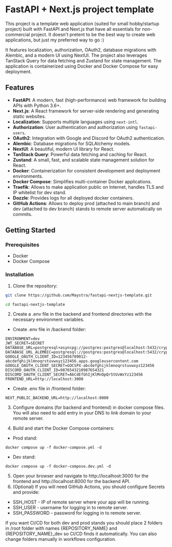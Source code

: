 # FastAPI + Next.js project template

This project is a template web application (suited for small hobby/startup project) built with FastAPI and Next.js that have all essentials for non-commercial project. It doesn't pretent to be the best way to create web applications, but just my preferred way to go :)

It features localization, authorization, OAuth2, database migrations with Alembic, and a modern UI using NextUI. The project also leverages TanStack Query for data fetching and Zustand for state management. The application is containerized using Docker and Docker Compose for easy deployment.

## Features

- **FastAPI**: A modern, fast (high-performance) web framework for building APIs with Python 3.6+.
- **Next.js**: A React framework for server-side rendering and generating static websites.
- **Localization**: Supports multiple languages using `next-intl`.
- **Authorization**: User authentication and authorization using `fastapi-users`.
- **OAuth2**: Integration with Google and Discord for OAuth2 authentication.
- **Alembic**: Database migrations for SQLAlchemy models.
- **NextUI**: A beautiful, modern UI library for React.
- **TanStack Query**: Powerful data fetching and caching for React.
- **Zustand**: A small, fast, and scalable state management solution for React.
- **Docker**: Containerization for consistent development and deployment environments.
- **Docker Compose**: Simplifies multi-container Docker applications.
- **Traefik**: Allows to make application public on Internet, handles TLS and IP whitelist for dev stand.
- **Dozzle**: Provides logs for all deployed docker containers.
- **GitHub Actions**: Allows to deploy prod (attached to main branch) and dev (attached to dev branch) stands to remote server automatically on commits.

## Getting Started

### Prerequisites

- Docker
- Docker Compose

### Installation

1. Clone the repository:

```sh
git clone https://github.com/Maystra/fastapi-nextjs-template.git
```
```sh
cd fastapi-nextjs-template
```

2. Create a .env file in the backend and frontend directories with the necessary environment variables.

- Create .env file in /backend folder:

```
ENVIRONMENT=dev
JWT_SECRET=SECRET
DATABASE_URL=postgresql+asyncpg://postgres:postgres@localhost:5432/cryptic
DATABASE_URL_ALEMBIC=postgresql://postgres:postgres@localhost:5432/cryptic
GOOGLE_OAUTH_CLIENT_ID=123456789012-abcdefghijklmnoqrstuvwxyz123456.apps.googleusercontent.com
GOOGLE_OAUTH_CLIENT_SECRET=GOCSPX-abcdefghijklmnoqrstuvwxyz123456
DISCORD_OAUTH_CLIENT_ID=9876543210987654321
DISCORD_OAUTH_CLIENT_SECRET=AbCdEfGhIjKlMnOpQrStUvWxYz123456
FRONTEND_URL=http://localhost:3000
```

- Create .env file in /frontend folder:

```
NEXT_PUBLIC_BACKEND_URL=http://localhost:8000
```
3. Configure domains (for backend and frontend) in docker compose files. You will also need to add entry in your DNS to link domain to your remote server.

4. Build and start the Docker Compose containers:

- Prod stand:
```
docker compose up -f docker-compose.yml -d
```
- Dev stand:
```
docker compose up -f docker-compose.dev.yml -d
```
5. Open your browser and navigate to http://localhost:3000 for the frontend and http://localhost:8000 for the backend API.
6. (Optional) If you will need GitHub Actions, you should configure Secrets and provide:
- SSH_HOST - IP of remote server where your app will be running.
- SSH_USER - username for logging in to remote server.
- SSH_PASSWORD - password for logging in to remote server.

If you want CI/CD for both dev and prod stands you should place 2 folders in /root folder with names {REPOSITORY_NAME} and {REPOSITORY_NAME}_dev so CI/CD finds it automatically. You can also change folders manually in workflows configuration.
